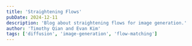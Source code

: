 ```yaml
---
title: 'Straightening Flows'
pubDate: 2024-12-11
description: 'Blog about straightening flows for image generation.'
author: 'Timothy Qian and Evan Kim'
tags: ['diffusion', 'image-generation', 'flow-matching']
---
```





